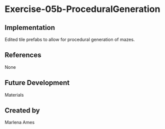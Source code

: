 # Exercise-05b-ProceduralGeneration

## Implementation
Edited tile prefabs to allow for procedural generation of mazes.

## References
None

## Future Development
Materials

## Created by
Marlena Ames
